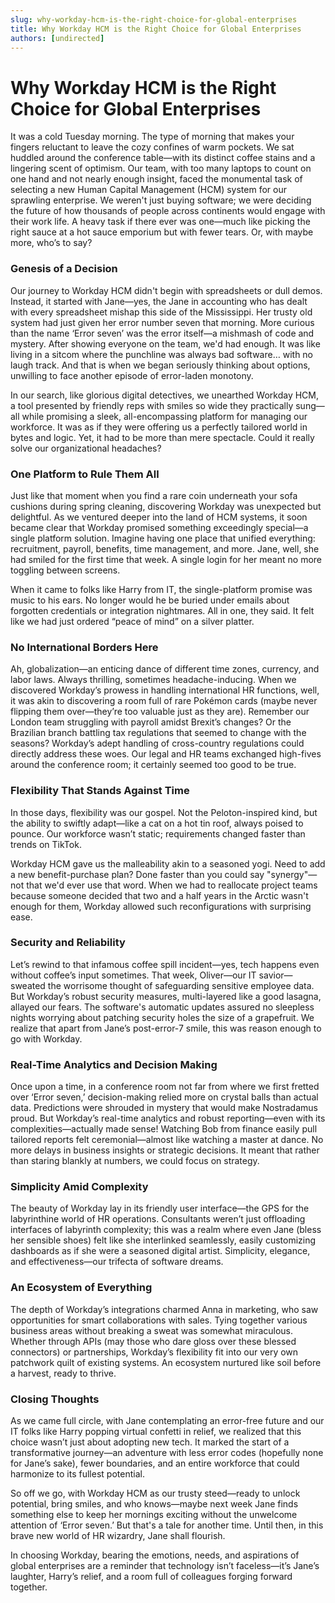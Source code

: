 ```yaml
---
slug: why-workday-hcm-is-the-right-choice-for-global-enterprises
title: Why Workday HCM is the Right Choice for Global Enterprises
authors: [undirected]
---
```



# Why Workday HCM is the Right Choice for Global Enterprises

It was a cold Tuesday morning. The type of morning that makes your fingers reluctant to leave the cozy confines of warm pockets. We sat huddled around the conference table—with its distinct coffee stains and a lingering scent of optimism. Our team, with too many laptops to count on one hand and not nearly enough insight, faced the monumental task of selecting a new Human Capital Management (HCM) system for our sprawling enterprise. We weren't just buying software; we were deciding the future of how thousands of people across continents would engage with their work life. A heavy task if there ever was one—much like picking the right sauce at a hot sauce emporium but with fewer tears. Or, with maybe more, who’s to say?

### Genesis of a Decision

Our journey to Workday HCM didn't begin with spreadsheets or dull demos. Instead, it started with Jane—yes, the Jane in accounting who has dealt with every spreadsheet mishap this side of the Mississippi. Her trusty old system had just given her error number seven that morning. More curious than the name ‘Error seven’ was the error itself—a mishmash of code and mystery. After showing everyone on the team, we'd had enough. It was like living in a sitcom where the punchline was always bad software… with no laugh track. And that is when we began seriously thinking about options, unwilling to face another episode of error-laden monotony.

In our search, like glorious digital detectives, we unearthed Workday HCM, a tool presented by friendly reps with smiles so wide they practically sung—all while promising a sleek, all-encompassing platform for managing our workforce. It was as if they were offering us a perfectly tailored world in bytes and logic. Yet, it had to be more than mere spectacle. Could it really solve our organizational headaches?

### One Platform to Rule Them All

Just like that moment when you find a rare coin underneath your sofa cushions during spring cleaning, discovering Workday was unexpected but delightful. As we ventured deeper into the land of HCM systems, it soon became clear that Workday promised something exceedingly special—a single platform solution. Imagine having one place that unified everything: recruitment, payroll, benefits, time management, and more. Jane, well, she had smiled for the first time that week. A single login for her meant no more toggling between screens. 

When it came to folks like Harry from IT, the single-platform promise was music to his ears. No longer would he be buried under emails about forgotten credentials or integration nightmares. All in one, they said. It felt like we had just ordered “peace of mind” on a silver platter.

### No International Borders Here

Ah, globalization—an enticing dance of different time zones, currency, and labor laws. Always thrilling, sometimes headache-inducing. When we discovered Workday’s prowess in handling international HR functions, well, it was akin to discovering a room full of rare Pokémon cards (maybe never flipping them over—they’re too valuable just as they are). Remember our London team struggling with payroll amidst Brexit’s changes? Or the Brazilian branch battling tax regulations that seemed to change with the seasons? Workday’s adept handling of cross-country regulations could directly address these woes. Our legal and HR teams exchanged high-fives around the conference room; it certainly seemed too good to be true.

### Flexibility That Stands Against Time

In those days, flexibility was our gospel. Not the Peloton-inspired kind, but the ability to swiftly adapt—like a cat on a hot tin roof, always poised to pounce. Our workforce wasn’t static; requirements changed faster than trends on TikTok.

Workday HCM gave us the malleability akin to a seasoned yogi. Need to add a new benefit-purchase plan? Done faster than you could say "synergy"—not that we'd ever use that word. When we had to reallocate project teams because someone decided that two and a half years in the Arctic wasn't enough for them, Workday allowed such reconfigurations with surprising ease.

### Security and Reliability

Let’s rewind to that infamous coffee spill incident—yes, tech happens even without coffee’s input sometimes. That week, Oliver—our IT savior—sweated the worrisome thought of safeguarding sensitive employee data. But Workday’s robust security measures, multi-layered like a good lasagna, allayed our fears. The software's automatic updates assured no sleepless nights worrying about patching security holes the size of a grapefruit. We realize that apart from Jane’s post-error-7 smile, this was reason enough to go with Workday.

### Real-Time Analytics and Decision Making

Once upon a time, in a conference room not far from where we first fretted over ‘Error seven,’ decision-making relied more on crystal balls than actual data. Predictions were shrouded in mystery that would make Nostradamus proud. But Workday’s real-time analytics and robust reporting—even with its complexities—actually made sense! Watching Bob from finance easily pull tailored reports felt ceremonial—almost like watching a master at dance. No more delays in business insights or strategic decisions. It meant that rather than staring blankly at numbers, we could focus on strategy. 

### Simplicity Amid Complexity

The beauty of Workday lay in its friendly user interface—the GPS for the labyrinthine world of HR operations. Consultants weren’t just offloading interfaces of labyrinth complexity; this was a realm where even Jane (bless her sensible shoes) felt like she interlinked seamlessly, easily customizing dashboards as if she were a seasoned digital artist. Simplicity, elegance, and effectiveness—our trifecta of software dreams.

### An Ecosystem of Everything

The depth of Workday’s integrations charmed Anna in marketing, who saw opportunities for smart collaborations with sales. Tying together various business areas without breaking a sweat was somewhat miraculous. Whether through APIs (may those who dare gloss over these blessed connectors) or partnerships, Workday’s flexibility fit into our very own patchwork quilt of existing systems. An ecosystem nurtured like soil before a harvest, ready to thrive.

### Closing Thoughts

As we came full circle, with Jane contemplating an error-free future and our IT folks like Harry popping virtual confetti in relief, we realized that this choice wasn’t just about adopting new tech. It marked the start of a transformative journey—an adventure with less error codes (hopefully none for Jane’s sake), fewer boundaries, and an entire workforce that could harmonize to its fullest potential. 

So off we go, with Workday HCM as our trusty steed—ready to unlock potential, bring smiles, and who knows—maybe next week Jane finds something else to keep her mornings exciting without the unwelcome attention of ‘Error seven.’ But that's a tale for another time. Until then, in this brave new world of HR wizardry, Jane shall flourish. 

In choosing Workday, bearing the emotions, needs, and aspirations of global enterprises are a reminder that technology isn’t faceless—it’s Jane’s laughter, Harry’s relief, and a room full of colleagues forging forward together.